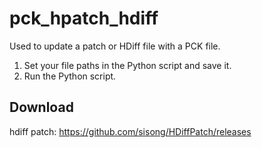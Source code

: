 # pck_hpatch_hdiff

Used to update a patch or HDiff file with a PCK file.

1. Set your file paths in the Python script and save it.
2. Run the Python script.

## Download

hdiff patch: https://github.com/sisong/HDiffPatch/releases